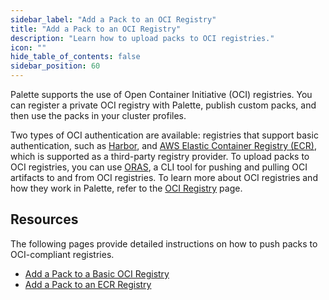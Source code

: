 ```yaml
---
sidebar_label: "Add a Pack to an OCI Registry"
title: "Add a Pack to an OCI Registry"
description: "Learn how to upload packs to OCI registries."
icon: ""
hide_table_of_contents: false
sidebar_position: 60
---
```


Palette supports the use of Open Container Initiative (OCI) registries. You can register a private OCI registry with
Palette, publish custom packs, and then use the packs in your cluster profiles.

Two types of OCI authentication are available: registries that support basic authentication, such as
[Harbor](https://goharbor.io/), and [AWS Elastic Container Registry (ECR)](https://aws.amazon.com/ecr/), which is
supported as a third-party registry provider. To upload packs to OCI registries, you can use
[ORAS](https://oras.land/docs/), a CLI tool for pushing and pulling OCI artifacts to and from OCI registries. To learn
more about OCI registries and how they work in Palette, refer to the [OCI Registry](../oci-registry.md) page.

## Resources

The following pages provide detailed instructions on how to push packs to OCI-compliant registries.

- [Add a Pack to a Basic OCI Registry](./add-pack-oci-basic.md)
- [Add a Pack to an ECR Registry](./add-pack-oci-ecr.md)
